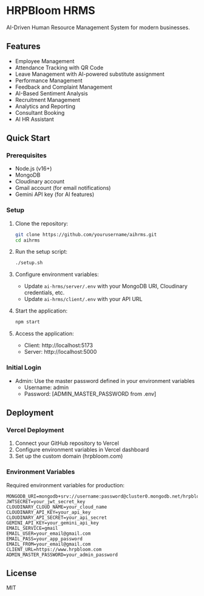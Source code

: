 # HRPBloom HRMS

AI-Driven Human Resource Management System for modern businesses.

## Features

- Employee Management
- Attendance Tracking with QR Code
- Leave Management with AI-powered substitute assignment
- Performance Management
- Feedback and Complaint Management
- AI-Based Sentiment Analysis
- Recruitment Management
- Analytics and Reporting
- Consultant Booking
- AI HR Assistant

## Quick Start

### Prerequisites

- Node.js (v16+)
- MongoDB
- Cloudinary account
- Gmail account (for email notifications)
- Gemini API key (for AI features)

### Setup

1. Clone the repository:
   ```bash
   git clone https://github.com/yourusername/aihrms.git
   cd aihrms
   ```

2. Run the setup script:
   ```bash
   ./setup.sh
   ```

3. Configure environment variables:
   - Update `ai-hrms/server/.env` with your MongoDB URI, Cloudinary credentials, etc.
   - Update `ai-hrms/client/.env` with your API URL

4. Start the application:
   ```bash
   npm start
   ```

5. Access the application:
   - Client: http://localhost:5173
   - Server: http://localhost:5000

### Initial Login

- Admin: Use the master password defined in your environment variables
  - Username: admin
  - Password: [ADMIN_MASTER_PASSWORD from .env]

## Deployment

### Vercel Deployment

1. Connect your GitHub repository to Vercel
2. Configure environment variables in Vercel dashboard
3. Set up the custom domain (hrpbloom.com)

### Environment Variables

Required environment variables for production:

```
MONGODB_URI=mongodb+srv://username:password@cluster0.mongodb.net/hrpbloom
JWTSECRET=your_jwt_secret_key
CLOUDINARY_CLOUD_NAME=your_cloud_name
CLOUDINARY_API_KEY=your_api_key
CLOUDINARY_API_SECRET=your_api_secret
GEMINI_API_KEY=your_gemini_api_key
EMAIL_SERVICE=gmail
EMAIL_USER=your_email@gmail.com
EMAIL_PASS=your_app_password
EMAIL_FROM=your_email@gmail.com
CLIENT_URL=https://www.hrpbloom.com
ADMIN_MASTER_PASSWORD=your_admin_password
```

## License

MIT
